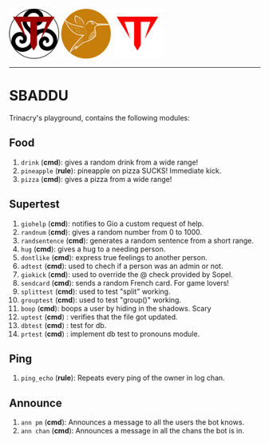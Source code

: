 <img src="https://github.com/giovannetor/Trinacry/blob/main/T_LOGO_BLACK.png" alt="TTT_logo_black" width="100" height="100"> <img src="https://github.com/giovannetor/Trinacry/blob/main/perlogo_small.png" alt="perlogo" width="100" height="100"> 
<img src="https://github.com/giovannetor/Trinacry/blob/main/T_LOGO_WHITE.png" alt="TTT_logo_white" width="100" height="100">

---
# SBADDU

Trinacry's playground, contains the following modules:

## Food

1. `drink` (**cmd**): gives a random drink from a wide range! 
2. `pineapple` (**rule**): pineapple on pizza SUCKS! Immediate kick. 
3. `pizza` (**cmd**): gives a pizza from a wide range!

## Supertest

1. `giohelp` (**cmd**): notifies to Gio a custom request of help. 
2. `randnum` (**cmd**): gives a random number from 0 to 1000. 
3. `randsentence` (**cmd**): generates a random sentence from a short range. 
4. `hug` (**cmd**): gives a hug to a needing person. 
5. `dontlike` (**cmd**): express true feelings to another person. 
6. `adtest` (**cmd**): used to chech if a person was an admin or not. 
7. `giokick` (**cmd**): used to override the @ check provided by Sopel. 
8. `sendcard` (**cmd**): sends a random French card. For game lovers! 
9. `splittest` (**cmd**): used to test "split" working. 
10. `grouptest` (**cmd**): used to test "group()" working.
11. `boop` (**cmd**): boops a user by hiding in the shadows. Scary
13. `uptest` (**cmd**) : verifies that the file got updated.
15. `dbtest` (**cmd**) : test for db.
17. `prtest` (**cmd**) : implement db test to pronouns module.


## Ping

1. `ping_echo` (**rule**): Repeats every ping of the owner in log chan.

## Announce

1. `ann pm` (**cmd**): Announces a message to all the users the bot knows. 
1. `ann chan` (**cmd**): Announces a message in all the chans the bot is in. 

